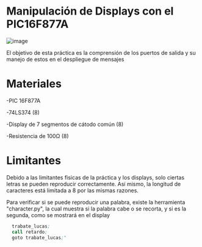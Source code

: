 # Manipulación de Displays con el PIC16F877A

![image](https://github.com/user-attachments/assets/bffcba36-89e7-4827-a1a4-671058767143)

El objetivo de esta práctica es la comprensión de los puertos de salida y su manejo de estos en el despliegue de mensajes

# Materiales

-PIC 16F877A

-74LS374 (8)

-Display de 7 segmentos de cátodo común (8)

-Resistencia de 100Ω (8)

# Limitantes

Debido a las limitantes fisicas de la práctica y los displays, solo ciertas letras se pueden reproducir correctamente. Así mismo, la longitud de caracteres está limitada a 8 por las mismas razones.

Para verificar si se puede reproducir una palabra, existe la herramienta "character.py", la cual muestra si la palabra cabe o se recorta, y si es la segunda, como se mostrará en el display

```python:src/trabate_lucas.asm
  trabate_lucas;
  call retardo;
  goto trabate_lucas;"

```
